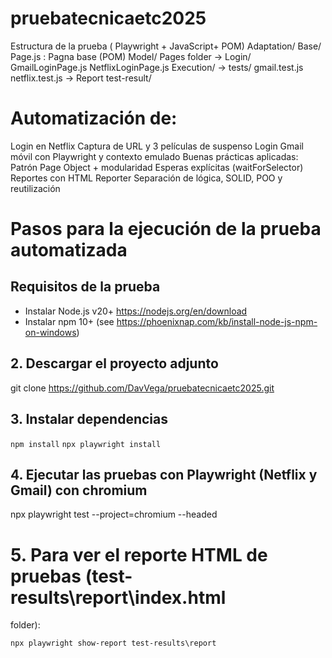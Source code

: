 # pruebatecnicaetc2025

Estructura de la prueba ( Playwright + JavaScript+ POM)
Adaptation/
Base/
 Page.js : Pagna base (POM)
Model/
 Pages folder
 → Login/
  GmailLoginPage.js
  NetflixLoginPage.js
Execution/
 → tests/
  gmail.test.js
  netflix.test.js
  → Report
  test-result/ 	
  
# Automatización de:
 Login en Netflix
 Captura de URL y 3 películas de suspenso
 Login Gmail móvil con Playwright y contexto emulado
 Buenas prácticas aplicadas:
 Patrón Page Object + modularidad
 Esperas explícitas (waitForSelector)
 Reportes con HTML Reporter
 Separación de lógica, SOLID, POO y reutilización



# Pasos para la ejecución de la prueba automatizada
## Requisitos de la prueba
* Instalar Node.js v20+ https://nodejs.org/en/download
* Instalar npm 10+ (see https://phoenixnap.com/kb/install-node-js-npm-on-windows)

## 2. Descargar el proyecto adjunto 
git clone https://github.com/DavVega/pruebatecnicaetc2025.git

## 3. Instalar dependencias
`npm install`
`npx playwright install`

## 4. Ejecutar las pruebas con Playwright (Netflix y Gmail) con chromium
npx playwright test --project=chromium --headed

# 5. Para ver el reporte HTML de pruebas (test-results\report\index.html
 folder):

`npx playwright show-report test-results\report`


